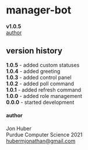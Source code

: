 # manager-bot
**v1.0.5**</br>
[author](#author)

## version history
**1.0.5** - added custom statuses</br>
**1.0.4** - added greeting</br>
**1.0.3** - added control panel</br>
**1.0.2** - added poll command</br>
**1.0.1** - added refresh command</br>
**1.0.0** - added role management</br>
**0.0.0** - started development

#### author
Jon Huber</br>
Purdue Computer Science 2021</br>
[hubermjonathan@gmail.com](mailto:hubermjonathan@gmail.com)
